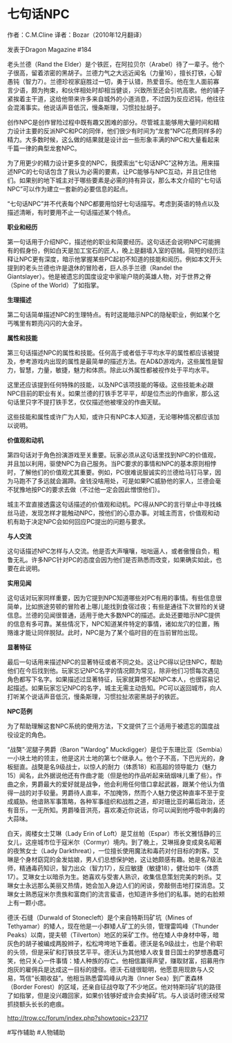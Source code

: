 # 七句话NPC

作者：C.M.Cline
译者：Bozar（2010年12月翻译）

发表于Dragon Magazine #184

老头兰德（Rand the Elder）是个铁匠，在阿拉贝尔（Arabel）待了一辈子。他个子很高，留着浓密的黑胡子。兰德力气之大远近闻名（力量16），擅长打铁，心智愚钝（智力7）。兰德珍视家庭胜过一切，勇于认错，热爱音乐。他在生人面前寡言少语，颇为拘束，和伙伴相处时却相当健谈，兴致所至还会引吭高歌。他的铺子紧挨着主干道，这给他带来许多来自城外的小道消息，不过因为反应迟钝，他往往会混淆事实。他说话声音低沉，慢条斯理，习惯拉扯胡子。

创作NPC是创作冒险过程中既有趣又困难的部分。尽管城主能够用大量时间和精力设计主要的反派NPC和PC的同伴，他们很少有时间为“龙套”NPC花费同样多的精力。大多数时候，这么做的结果就是设计出一些形象丰满的NPC和大量看起来千篇一律的典型龙套NPC。

为了用更少的精力设计更多变的NPC，我摸索出“七句话NPC”这种方法。用来描述NPC的七句话包含了我认为必需的要素，让PC能够与NPC互动，并且记住他们。如果别的地下城主对于哪些要素是必需的持有异议，那么本文介绍的“七句话NPC”可以作为建立一套新的必要信息的起点。

“七句话NPC”并不代表每个NPC都要用恰好七句话描写。考虑到英语的特点以及描述清晰，有时要用不止一句话描述某个特点。

**职业和经历**

第一句话用于介绍NPC，描述他的职业和简要经历。这句话还会说明NPC可能拥有的假身份，例如白天是加工宝石的匠人，晚上是翻墙入室的窃贼。简短的经历注释让NPC更有深度，暗示他掌握某些PC起初不知道的技能和阅历。例如本文开头提到的老头兰德也许是退休的冒险者，巨人杀手兰德（Randel the Giantslayer）。他是被遗忘的国度设定中家喻户晓的英雄人物，对于世界之脊（Spine of the World）了如指掌。

**生理描述**

第二句话简单描述NPC的生理特点。有时这能暗示NPC的隐秘职业，例如某个乞丐嘴里有颗亮闪闪的大金牙。

**属性和技能**

第三句话描述NPC的属性和技能。任何高于或者低于平均水平的属性都应该被提及，参考游戏内出现的属性是最简单的描述方法。在AD&D游戏内，这些属性是智力，智慧，力量，敏捷，魅力和体质。除此以外属性都被视作处于平均水平。

这里还应该提到任何特殊的技能，以及NPC该项技能的等级。这些技能未必跟NPC目前的职业有关。如果兰德的打铁手艺平平，却是位杰出的作曲家，那么这句话里只字不提打铁手艺，仅仅描述他被埋没的作曲天赋。

这些技能和属性或许广为人知，或许只有NPC本人知道，无论哪种情况都应该加以说明。

**价值观和动机**

第四句话对于角色扮演游戏至关重要。玩家必须从这句话里找到NPC的价值观，并且加以利用，驱使NPC为自己服务。当PC要求的事情和NPC的基本原则相悖时，了解他们的价值观尤其重要。例如，PC很难说服诚实的兰德给马钉马掌，因为马跑不了多远就会漏蹄。金钱没啥用处，可是如果PC威胁他的家人，兰德会毫不犹豫地按PC的要求去做（不过他一定会因此憎恨他们）。

城主不宜直接透露这句话描述的价值观和动机。PC得从NPC的言行举止中寻找蛛丝马迹，发现怎样才能触动NPC，按他们的心意办事。对城主而言，价值观和动机有助于决定NPC会如何回应PC提出的问题与要求。

**与人交流**

这句话描述NPC怎样与人交流。他是否大声嚷嚷，咄咄逼人，或者傲慢自负，粗鲁无礼。许多NPC针对PC的态度会因为他们是否熟悉而改变，如果确实如此，也要在此说明。

**实用见闻**

这句话对玩家同样重要，因为它提到NPC知道哪些对PC有用的事情。有些信息很简单，比如旅途劳顿的冒险者上哪儿能找到食宿过夜；有些是通往下次冒险的关键信息。兰德的见闻很普通，适用于绝大多数NPC的描述。此处还要暗示NPC提供的信息有多可靠。某些情况下，NPC知道某件特定的事情，诸如龙穴的位置，贿赂谁才能让同伴脱狱。此时，NPC是为了某个临时目的在当前冒险出现。

**显著特征**

最后一句话用来描述NPC的显著特征或者不同之处。这让PC得以记住NPC，帮助他们在今后找到他。玩家忘记NPC名字的情况颇为常见，除非他们习惯每次遇见角色都写下名字。如果描述过显著特征，玩家就算想不起NPC本人，也很容易记起描述。如果玩家忘记NPC的名字，城主无需主动告知。PC可以返回城市，向人打听某个说话声音低沉，慢条斯理，习惯拉扯浓密黑胡子的铁匠。

**NPC范例**

为了帮助理解这套NPC系统的使用方法，下文提供了三个适用于被遗忘的国度战役设定的角色。

“战獒”·泥腿子男爵（Baron "Wardog" Muckdigger）是位于东珊比亚（Sembia）一小块土地的领主，他是这片土地的第七个继承人。他个子不高，下巴光光的，身板挺直。战獒是名9级战士，以惊人的耐力（体质18）和高超的领导能力（魅力15）闻名，此外据说他还有作曲才能（但是他的作品听起来硝烟味儿重了些）。作曲之余，男爵最大的爱好就是战争，他会利用任何借口拿起武器，跟某个他认为值得一战的对手较量。男爵待人直率，不加掩饰，然而个人魅力使这种直率不至于变成威胁。他谙熟军事策略，各种军事组织和战胜之道，却对珊比亚的幕后政治，还有音乐，一无所知。男爵嗓音洪亮，喜欢凑近你说话，你可以闻到他呼吸中刺鼻的大蒜味。

白天，阁楼女士艾琳（Lady Erin of Loft）是艾丝帕（Espar）市长文雅恬静的三女儿，这座城市位于寇米尔（Cormyr）境内。到了晚上，艾琳摇身变成臭名昭著的夜煞女士（Lady Darkthreat），一位擅长使用魔法和毒药对付目标的刺客。艾琳是个身材窈窕的金发姑娘，男人们总想保护她，这让她颇感有趣。她是名7级法师，精通毒药知识，智力出众（智力17），反应敏捷（敏捷18），健壮如牛（体质17）。艾琳女士以暗杀为生。她喜欢与受害人熟识，收集信息策划完美的刺杀。艾琳女士永远那么美丽又热情，她会加入身边人们的闲谈，旁敲侧击地打探消息。艾琳女士熟悉寇米尔贵族和富商们的流言蜚语，也知道许多他们的私事。她的右脸颊上有一颗小痣。

德沃·石缝（Durwald of Stonecleft）是个来自特斯玛矿坑（Mines of Tethyamar）的矮人，现在他是一小群矮人矿工的头领，管理雷鸣峰（Thunder Peaks）以南，提夫顿（Tilverton）地区的采矿工作。他在矮人中身材中等，暗灰色的胡子被编成两股辫子，松松垮垮地下垂着。德沃是名9级战士，也是个称职的头领，但是采矿和打铁技艺平平。德沃认为其他矮人收复昔日国土的梦想愚蠢可笑，他只关心一件事情：矮人种族的存亡。他相信赢得声望，赚取财富，招募用作炮灰的雇佣兵是达成这一目标的捷径。德沃·石缝很聪明，他愿意用现款与人交易，笃信“长期收益”。他相当熟悉雷鸣峰从内海（Inner Sea）到广袤森林（Border Forest）的区域，还亲自征战夺取了不少地区。他对特斯玛矿坑的路径了如指掌，但是没兴趣回家，如果价钱够好或许会卖掉矿坑。与人谈话时德沃经常抓挠额头长长的疤痕。

http://trow.cc/forum/index.php?showtopic=23717

#写作辅助 #人物辅助
